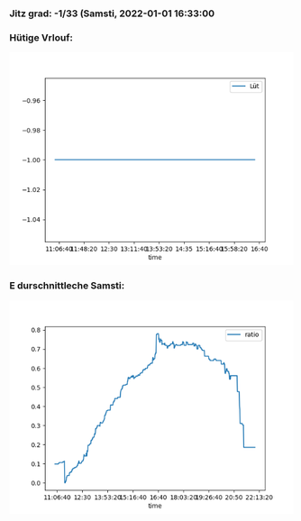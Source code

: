 ### Jitz grad: -1/33 (Samsti, 2022-01-01 16:33:00

### Hütige Vrlouf:
![Graph](Today.png)

### E durschnittleche Samsti:
![Graph](Samsti.png)